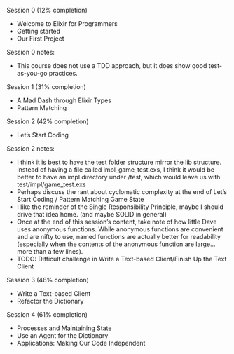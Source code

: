 Session 0 (12% completion)

- Welcome to Elixir for Programmers
- Getting started
- Our First Project

Session 0 notes:

- This course does not use a TDD approach, but it does show good test-as-you-go practices.

Session 1 (31% completion)

- A Mad Dash through Elixir Types
- Pattern Matching

Session 2 (42% completion)

- Let’s Start Coding

Session 2 notes:

- I think it is best to have the test folder structure mirror the lib structure. Instead of having a file called impl_game_test.exs, I think it would be better to have an impl directory under /test, which would leave us with test/impl/game_test.exs
- Perhaps discuss the rant about cyclomatic complexity at the end of Let’s Start Coding / Pattern Matching Game State
- I like the reminder of the Single Responsibility Principle, maybe I should drive that idea home. (and maybe SOLID in general)
- Once at the end of this session’s content, take note of how little Dave uses anonymous functions. While anonymous functions are convenient and are nifty to use, named functions are actually better for readability (especially when the contents of the anonymous function are large…more than a few lines).
- TODO: Difficult challenge in Write a Text-based Client/Finish Up the Text Client

Session 3 (48% completion)

- Write a Text-based Client
- Refactor the Dictionary

Session 4 (61% completion)

- Processes and Maintaining State
- Use an Agent for the Dictionary
- Applications: Making Our Code Independent
